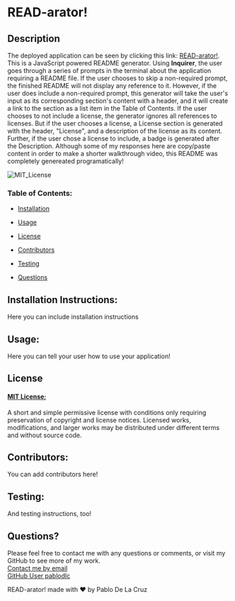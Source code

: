
# READ-arator!
## Description
The deployed application can be seen by clicking this link: [READ-arator!](https://github.com/pablodlc/readme-generator).  
This is a JavaScript powered README generator. Using **Inquirer**, the user goes through a series of prompts in the terminal about the application requiring a README file. If the user chooses to skip a non-required prompt, the finished README will not display any reference to it. However, if the user does include a non-required prompt, this generator will take the user's input as its corresponding section's content with a header, and it will create a link to the section as a list item in the Table of Contents. If the user chooses to not include a license, the generator ignores all references to licenses. But if the user chooses a license, a License section is generated with the header, "License", and a description of the license as its content. Further, if the user chose a license to include, a badge is generated after the Description. Although some of my responses here are copy/paste content in order to make a shorter walkthrough video, this README was completely genereated programatically!  

![MIT_License](https://img.shields.io/badge/license-MIT_License-blue)
        
    
### Table of Contents:

- [Installation](#installation)
    

- [Usage](#usage)
    

- [License](#license)
    

- [Contributors](#Contributors)
    

- [Testing](#Testing)
    
- [Questions](#questions)

 
## Installation Instructions:
Here you can include installation instructions  
    
 
## Usage:
Here you can tell your user how to use your application!  
    

## License
#### [MIT License](https://choosealicense.com/licenses/mit/);
A short and simple permissive license with conditions only requiring preservation of copyright and license notices. Licensed works, modifications, and larger works may be distributed under different terms and without source code.
            
 
## Contributors:
You can add contributors here!  
    
 
## Testing:
And testing instructions, too!  
    
    
## Questions?
Please feel free to contact me with any questions or comments, or visit my GitHub to see more of my work.  
[Contact me by email](mailto:pablodlc@gmail.com)    
[GitHub User pablodlc](https://github.com/pablodlc)
    
READ-arator! made with ❤️ by Pablo De La Cruz
